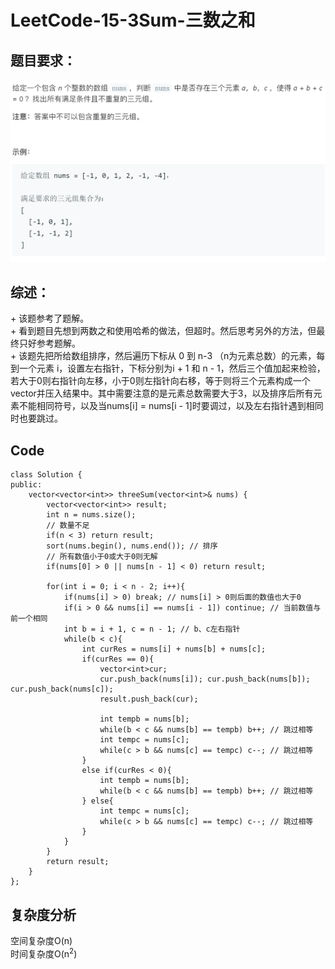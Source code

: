 # LeetCode-15-3Sum-三数之和

## 题目要求：
![avatar](https://github.com/JakeChanFangZiyuan20/MyLeetCode/blob/master/img/15.png)

## 综述：  
\+ 该题参考了题解。  
\+ 看到题目先想到两数之和使用哈希的做法，但超时。然后思考另外的方法，但最终只好参考题解。  
\+ 该题先把所给数组排序，然后遍历下标从 0 到 n-3 （n为元素总数）的元素，每到一个元素 i，设置左右指针，下标分别为i + 1 和 n - 1，然后三个值加起来检验，若大于0则右指针向左移，小于0则左指针向右移，等于则将三个元素构成一个vector并压入结果中。其中需要注意的是元素总数需要大于3，以及排序后所有元素不能相同符号，以及当nums[i] = nums[i - 1]时要调过，以及左右指针遇到相同时也要跳过。  

## Code
```
class Solution {
public:
    vector<vector<int>> threeSum(vector<int>& nums) {
        vector<vector<int>> result;
        int n = nums.size();
        // 数量不足
        if(n < 3) return result;
        sort(nums.begin(), nums.end()); // 排序
        // 所有数值小于0或大于0则无解
        if(nums[0] > 0 || nums[n - 1] < 0) return result;

        for(int i = 0; i < n - 2; i++){
            if(nums[i] > 0) break; // nums[i] > 0则后面的数值也大于0
            if(i > 0 && nums[i] == nums[i - 1]) continue; // 当前数值与前一个相同
            int b = i + 1, c = n - 1; // b、c左右指针
            while(b < c){
                int curRes = nums[i] + nums[b] + nums[c];
                if(curRes == 0){
                    vector<int>cur;
                    cur.push_back(nums[i]); cur.push_back(nums[b]); cur.push_back(nums[c]);
                    result.push_back(cur); 

                    int tempb = nums[b];
                    while(b < c && nums[b] == tempb) b++; // 跳过相等
                    int tempc = nums[c];
                    while(c > b && nums[c] == tempc) c--; // 跳过相等
                }
                else if(curRes < 0){
                    int tempb = nums[b];
                    while(b < c && nums[b] == tempb) b++; // 跳过相等
                } else{
                    int tempc = nums[c];
                    while(c > b && nums[c] == tempc) c--; // 跳过相等
                }
            }
        }
        return result;
    }
};
```


## 复杂度分析
空间复杂度O(n)  
时间复杂度O(n<sup>2</sup>)

